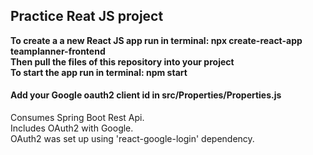 ## Practice Reat JS project

__To create a a new React JS app run in terminal: **npx create-react-app teamplanner-frontend**  
Then pull the files of this repository into your project  
To start the app run in terminal: **npm start**__

#### Add your Google oauth2 client id in src/Properties/Properties.js

Consumes Spring Boot Rest Api.  
Includes OAuth2 with Google.  
OAuth2 was set up using 'react-google-login' dependency.
